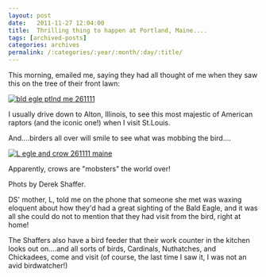 ```yaml
---
layout: post
date:	2011-11-27 12:04:00
title:  Thrilling thing to happen at Portland, Maine....
tags: [archived-posts]
categories: archives
permalink: /:categories/:year/:month/:day/:title/
---
```

This morning, <lj user="chaibacca"> emailed me, saying they had all thought of me when they saw this on the tree of their front lawn:

<a href="http://s1142.photobucket.com/albums/n602/Deepapctrsglr/?action=view&amp;current=P1090176.jpg" target="_blank"><img src="http://i1142.photobucket.com/albums/n602/Deepapctrsglr/P1090176.jpg" border="0" alt="bld egle ptlnd me 261111"></a>

I usually drive down to Alton, Illinois, to see this most majestic of American raptors (and the iconic one!) when I visit St.Louis.

And....birders all over will smile to see what was mobbing the bird....

<a href="http://s1142.photobucket.com/albums/n602/Deepapctrsglr/?action=view&amp;current=P1090169.jpg" target="_blank"><img src="http://i1142.photobucket.com/albums/n602/Deepapctrsglr/P1090169.jpg" border="0" alt="L egle and crow 261111 maine"></a>

Apparently, crows are "mobsters" the world over!


Phots by Derek Shaffer.

DS' mother, L, told me on the phone that someone she met was waxing eloquent about how they'd had a great sighting of the Bald Eagle, and it was all she could do not to mention that they had visit from the bird, right at home!

The Shaffers also have a bird feeder that their work counter in the kitchen looks out on....and all sorts of birds, Cardinals, Nuthatches, and Chickadees, come and visit (of course, the last time I saw it, I was not an avid birdwatcher!)
